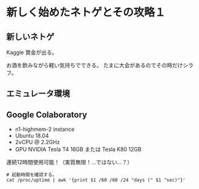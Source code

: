 # 新しく始めたネトゲとその攻略１

## 新しいネトゲ

Kaggle
賞金が出る。

お酒を飲みながら軽い気持ちでできる。
たまに大会があるのでその時だけシラフ。

## エミュレータ環境

## Google Colaboratory

* n1-highmem-2 instance
* Ubuntu 18.04
* 2vCPU @ 2.2GHz
* GPU NVIDIA Tesla T4 16GB または Tesla K80 12GB

連続12時間使用可能！（実質無限！…ではない…？）

``` shell:
# 起動時間を確認する。
cat /proc/uptime | awk '{print $1 /60 /60 /24 "days (" $1 "sec)"}'
```
